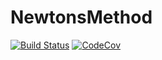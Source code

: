 # NewtonsMethod

[![Build Status](https://travis-ci.com/malaf3/NewtonsMethod.jl.svg?branch=master)](https://travis-ci.com/malaf3/NewtonsMethod.jl)
[![CodeCov](https://codecov.io/gh/malaf3/NewtonsMethod.jl/branch/master/graph/badge.svg)](https://codecov.io/gh/malaf3/NewtonsMethod.jl)
